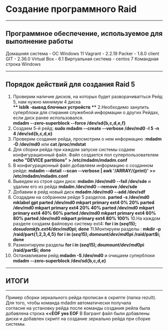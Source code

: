 # **Создание программного Raid**
______________________________________
## Программное обеспечение, используемое для выполнение работы
Домашняя система - ОС Windows 11
Vagrant     - 2.2.19
Packer      - 1.8.0
client GIT  - 2.36.0
Virtual Box - 6.1
Виртуальная система - centos 7
Командная строка Windows
_________________________________________
## Порядок действий для создания Raid 5
1. Проверим наличие дисков, на которых будет разворачиватться Рейд 5, нам нужно минимум 4 диска <br>
__** lsblk -вывод блочных устройств **__
2.Необходимо занулить суперблоки для стирания служебной информации о других Рейдах, если диск ранее использовался. <br>
__**mdadm --zero-superblock --force /dev/sd{b,c,d,e,f}**__
3. Создаем 5-й рейд: **sudo mdadm --create --verbose /dev/md0 -l 5 -n 4 /dev/sd{b,c,d,e}**
4. Проверим создание рейда, просмотрим о нем информацию :**mdadm -D /dev/md0** или **cat /proc/mdstat** <br>
5. Для сборки рейда при каждом запуске системы содаем конфигурационный файл. Файл создается пол суперпользователем <br>
                    **echo "DEVICE partitions" > /etc/mdadm/mdadm.conf**
6. В конфигурационный файл добавляем информацию о созданном рейде:
                     **mdadm --detail --scan --verbose | awk '/ARRAY/{print}' >> /etc/mdadm/mdadm.conf**
7. Выведем из строя один диск: **mdadm /dev/md0 --fail /dev/sde**
и удалим его из рейда **mdadm /dev/md0 --remove /dev/sde**
8. Добавим в рейд новый диск **mdadm /dev/md0 --add /dev/sdf**
9. Создадим на собранном рейде 5 разделов.
**parted -s /dev/md0 mklabel gpt
parted /dev/md0 mkpart primary ext4 0% 20%
parted /dev/md0 mkpart primary ext4 20% 40%
parted /dev/md0 mkpart primary ext4 40% 60%
parted /dev/md0 mkpart primary ext4 60% 80%
parted /dev/md0 mkpart primary ext4 80% 100%**
10.На каждом разделе создаем файловую систему ext4: **for i in $(seq 1 5); do sudo mkfs.ext4 /dev/md0p$i; done**
11.Монтируем разделы : 
**mkdir -p /raid/part{1,2,3,4,5}
for i in $(seq 1 5); do mount /dev/md0p$i /raid/part$i; done**
12. Размонтируем разделы **for i in $(seq 1 5); do umount /dev/md0p$i /raid/part$i; done**
13. Останавливаем рейд **mdadm -S /dev/md0** и очищаем суперблоки **mdadm --zero-superblock /dev/sd{b,c,d,e}**
__________________________________________________________________________________________________________________
## ИТОГИ
___________________________________________________________________________________________________________________
Пример сборки зеркального рейда прописан в скрипте (папка rezult). Для того, чтобы команда mdadm автоматически получала<br>
согласие на установку рейда после команды создания рейла была добавлена строка
**<<EOF yes EOF**
В Вагрант файл были добавлены диски и добавлен скрипт на создание зеркально рейда при сборке системы.
      
      
